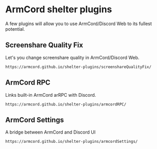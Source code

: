 # ArmCord shelter plugins
A few plugins will allow you to use ArmCord/Discord Web to its fullest potential.

## Screenshare Quality Fix 
Let's you change screenshare quality in ArmCord/Discord Web.    

`https://armcord.github.io/shelter-plugins/screenshareQualityFix/`

## ArmCord RPC 
Links built-in ArmCord arRPC with Discord.       

`https://armcord.github.io/shelter-plugins/armcordRPC/`

## ArmCord Settings 
A bridge between ArmCord and Discord UI     

`https://armcord.github.io/shelter-plugins/armcordSettings/`
